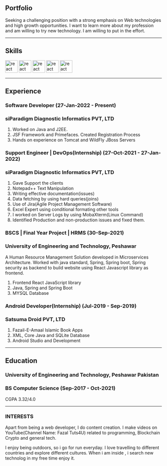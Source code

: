 ## Portfolio

Seeking a challenging position with a strong emphasis on Web technologies and high growth opportunities. I want to learn more about my profession and am willing to try new technology. I am willing to put in the effort.

---

## Skills

<p align='left'>
<!--   <img src="https://upload.wikimedia.org/wikipedia/commons/thumb/6/61/HTML5_logo_and_wordmark.svg/2048px-HTML5_logo_and_wordmark.svg.png" alt="html" width="40" height="40">
  <img src='https://upload.wikimedia.org/wikipedia/commons/thumb/d/d5/CSS3_logo_and_wordmark.svg/1200px-CSS3_logo_and_wordmark.svg.png' alt="css" width="40" height="40">
  <img src='https://upload.wikimedia.org/wikipedia/commons/6/6a/JavaScript-logo.png' height='30' width='auto' alt="js"> -->
<!--    <img src="https://upload.wikimedia.org/wikipedia/commons/thumb/a/a7/React-icon.svg/1280px-React-icon.svg.png" alt="react" width="auto" height="40"/> -->
<!--   <img src="https://upload.wikimedia.org/wikipedia/commons/9/99/Unofficial_JavaScript_logo_2.svg" alt="react" width="auto" height="40"/>
   <img src="https://angular.io/assets/images/logos/angular/angular.svg" alt="angular" width="40" height="40"/> -->
  
  
  
  
  
  <img src="https://upload.wikimedia.org/wikipedia/commons/2/21/Devicon-html5-plain-wordmark.svg" alt="react" width="auto" height="40"/>
  <img src="https://upload.wikimedia.org/wikipedia/commons/d/d5/CSS3_logo_and_wordmark.svg" alt="react" width="auto" height="40"/>
  <img src="https://upload.wikimedia.org/wikipedia/commons/4/47/React.svg" alt="react" width="auto" height="40"/>
  <img src="https://upload.wikimedia.org/wikipedia/commons/0/0a/AnantP%40java.png" alt="react" width="auto" height="40"/>
  <img src="https://upload.wikimedia.org/wikipedia/commons/b/b2/Database-mysql.svg" alt="react" width="auto" height="40"/>
  
  
  
</p>

---

## Experience

### **Software Developer (27-Jan-2022 - Present)**
### siParadigm Diagnostic Informatics PVT, LTD
1. Worked on Java and J2EE.
2. JSF Framework and Primefaces. Created Registration Process
3. Hands on experience on Tomcat and WildFly JBoss Servers

### **Support Engineer | DevOps(Internship) (27-Oct-2021 - 27-Jan-2022)**
### siParadigm Diagnostic Informatics PVT, LTD
1. Gave Support the clients
2. Notepad++ Text Manipulation
3. Writing effective documentation(issues)
4. Data fetching by using hard queries(joins)
5. Use of Jira(Agile Project Management Software)
6. Excel Expert using conditional formating other tools
7. I worked on Server Logs by using MobaXterm(Linux Command)
8. Identified Production and non-production issues and fixed them.

### **BSCS | Final Year Project | HRMS (30-Sep-2021)**
### University of Engineering and Technology, Peshawar

A Human Resource Management Solution developed in Microservices Architecture. Worked with java standard, Spring, Spring boot, Spring security as backend to build website using React Javascript library as frontend.
1. Frontend React JavaScript library
2. Java, Spring and Spring Boot
3. MYSQL Database

### **Android Developer(Internship) (Jul-2019 - Sep-2019)**
### Satsuma Droid PVT, LTD

1. Fazail-E-Amaal Islamic Book Apps
2. XML, Core Java and SQLite Database
3. Android Studio and Development

---

## Education

### **University of Engineering and Technology, Peshawar Pakistan**
### BS Computer Science (Sep-2017 - Oct-2021)
CGPA 3.32/4.0

---

### INTERESTS
Apart from being a web developer, I do content creation. I make videos on YouTube(Channel Name: Fazal Tuts4U) related to programming, Blockchain Crypto and general tech.

I enjoy being outdoors, so i go for run everyday. I love travelling to different countries and explore different cultures. When i am inside , i search new technolog in my free time enjoy it.
